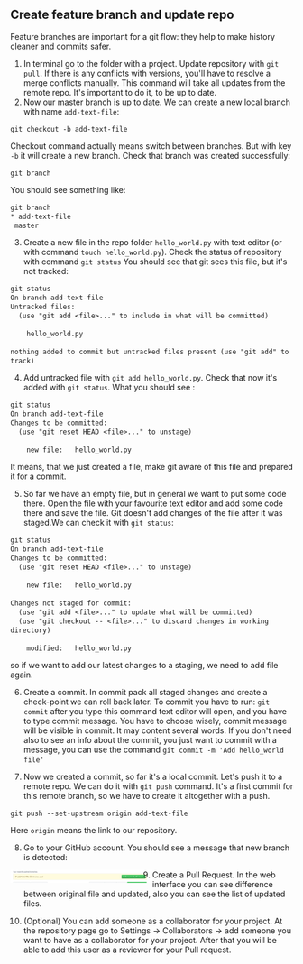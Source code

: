 ## Create feature branch and update repo

Feature branches are important for a git flow: they help to make history cleaner and commits safer.

1. In terminal go to the folder with a project. Update repository with `git pull`.
If there is any conflicts with versions, you'll have to resolve a merge conflicts manually. 
This command will take all updates from the remote repo. It's important to do it, to be up to date.
2. Now our master branch is up to date. We can create a new local branch with name `add-text-file`:

```
git checkout -b add-text-file
```
Checkout command actually means switch between branches. But with key `-b` it will create a new branch.
Check that branch was created successfully:
```
git branch
```
You should see something like:
```
git branch
* add-text-file
 master
```
3. Create a new file in the repo folder `hello_world.py` with text editor (or with command `touch hello_world.py`). Check the status of repository with command `git status`
You should see that git sees this file, but it's not tracked:
```
git status
On branch add-text-file
Untracked files:
  (use "git add <file>..." to include in what will be committed)

	hello_world.py

nothing added to commit but untracked files present (use "git add" to track)
```
4. Add untracked file with `git add hello_world.py`. Check that now it's added with `git status`.
What you should see :
```
git status
On branch add-text-file
Changes to be committed:
  (use "git reset HEAD <file>..." to unstage)

	new file:   hello_world.py

```
It means, that we just created a file, make git aware of this file and prepared it for a commit.

5. So far we have an empty file, but in general we want to put some code there. Open the file with your favourite text editor and add some code there and save the file.
Git doesn't add changes of the file after it was staged.We can check it with `git status`:
```
git status
On branch add-text-file
Changes to be committed:
  (use "git reset HEAD <file>..." to unstage)

	new file:   hello_world.py

Changes not staged for commit:
  (use "git add <file>..." to update what will be committed)
  (use "git checkout -- <file>..." to discard changes in working directory)

	modified:   hello_world.py
  ```

 so if we want to add our latest changes to a staging, we need to add file again.

 6. Create a commit. In commit pack all staged changes and create a check-point we can roll back later.
 To commit you have to run: `git commit` after you type this command text editor will open, and you have to type commit message. You have to choose wisely, commit message will be visible in commit. It may content several words. If you don't need also to see an info about the commit, you just want to commit with a message, you can use the command `git commit -m 'Add hello_world file'`

 7. Now we created a commit, so far it's a local commit. Let's push it to a remote repo.
 We can do it with `git push` command.
 It's a first commit for this remote branch, so we have to create it altogether with a push.
```
git push --set-upstream origin add-text-file
```
Here `origin` means the link to our repository.

8. Go to your GitHub account. You should see a message that new branch is detected:

<p>
<img src="../images/new_remote_branch.png" align="left" height="50%" width="50%" />
</p>

 9. Create a Pull Request. In the web interface you can see difference between original file and updated, also you can see the list of updated files.

 10. (Optional) You can add someone as a collaborator for your project. At the repository page go to Settings -> Collaborators -> add someone you want to have as a collaborator for your project. After that you will be able to add this user as a reviewer for your Pull request.
